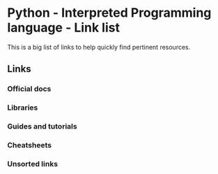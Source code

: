 # Python - Interpreted  Programming language - Link list
This is a big list of links to help quickly find pertinent resources.




## Links
### Official docs
### Libraries
### Guides and tutorials
### Cheatsheets
### Unsorted links